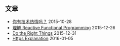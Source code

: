 
## 文章

* [你有技术热情吗？](posts/enthusiastic_on_programming.md) 2015-10-28
* [理解 Reactive Functional Programming](posts/understanding_reactive_functional_programming.md) 2015-12-26
* [Do the Right Things](posts/do_the_right_things.md) 2015-12-31
* [Https Explanation](posts/https_explanation.md) 2016-01-05
